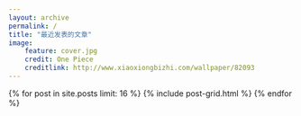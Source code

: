 ```yaml
---
layout: archive
permalink: /
title: "最近发表的文章"
image: 
    feature: cover.jpg
    credit: One Piece
    creditlink: http://www.xiaoxiongbizhi.com/wallpaper/82093
---
```


<div class="tiles">
{% for post in site.posts limit: 16 %}
	{% include post-grid.html %}
{% endfor %}
</div><!-- /.tiles -->
